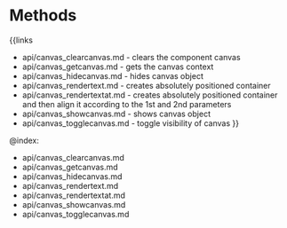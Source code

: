 
Methods
=======

{{links
- api/canvas_clearcanvas.md - clears the component canvas
- api/canvas_getcanvas.md - gets the canvas context
- api/canvas_hidecanvas.md - hides canvas object
- api/canvas_rendertext.md - creates absolutely positioned container
- api/canvas_rendertextat.md - creates absolutely positioned container and then align it according to the 1st and 2nd parameters
- api/canvas_showcanvas.md - shows canvas object
- api/canvas_togglecanvas.md - toggle visibility of canvas
}}

@index:
- api/canvas_clearcanvas.md
- api/canvas_getcanvas.md
- api/canvas_hidecanvas.md
- api/canvas_rendertext.md
- api/canvas_rendertextat.md
- api/canvas_showcanvas.md
- api/canvas_togglecanvas.md


